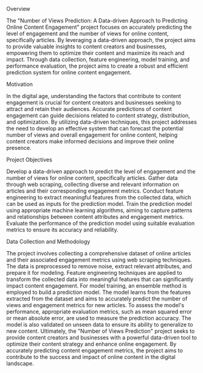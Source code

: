 Overview

The "Number of Views Prediction: A Data-driven Approach to Predicting Online Content Engagement" project focuses on accurately predicting the level of engagement and the number of views for online content, specifically articles. By leveraging a data-driven approach, the project aims to provide valuable insights to content creators and businesses, empowering them to optimize their content and maximize its reach and impact. Through data collection, feature engineering, model training, and performance evaluation, the project aims to create a robust and efficient prediction system for online content engagement.

Motivation

In the digital age, understanding the factors that contribute to content engagement is crucial for content creators and businesses seeking to attract and retain their audiences. Accurate predictions of content engagement can guide decisions related to content strategy, distribution, and optimization. By utilizing data-driven techniques, this project addresses the need to develop an effective system that can forecast the potential number of views and overall engagement for online content, helping content creators make informed decisions and improve their online presence.

Project Objectives

Develop a data-driven approach to predict the level of engagement and the number of views for online content, specifically articles.
Gather data through web scraping, collecting diverse and relevant information on articles and their corresponding engagement metrics.
Conduct feature engineering to extract meaningful features from the collected data, which can be used as inputs for the prediction model.
Train the prediction model using appropriate machine learning algorithms, aiming to capture patterns and relationships between content attributes and engagement metrics.
Evaluate the performance of the prediction model using suitable evaluation metrics to ensure its accuracy and reliability.


Data Collection and Methodology

The project involves collecting a comprehensive dataset of online articles and their associated engagement metrics using web scraping techniques. The data is preprocessed to remove noise, extract relevant attributes, and prepare it for modeling.
Feature engineering techniques are applied to transform the collected data into meaningful features that can significantly impact content engagement.
For model training, an ensemble method is employed to build a prediction model. The model learns from the features extracted from the dataset and aims to accurately predict the number of views and engagement metrics for new articles.
To assess the model's performance, appropriate evaluation metrics, such as mean squared error or mean absolute error, are used to measure the prediction accuracy. The model is also validated on unseen data to ensure its ability to generalize to new content.
Ultimately, the "Number of Views Prediction" project seeks to provide content creators and businesses with a powerful data-driven tool to optimize their content strategy and enhance online engagement. By accurately predicting content engagement metrics, the project aims to contribute to the success and impact of online content in the digital landscape.
